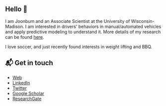 ## Hello 👋

I am Joonbum and an Associate Scientist at the University of Wisconsin-Madison. I am interested in drivers' behaviors in manual/automated vehicles and apply predictive modeling to understand it. More details of my research can be found [here](https://joonbum.netlify.app/).

I love soccer, and just recently found interests in weight lifting and BBQ. 

## 📬 Get in touch

- [Web](https://joonbum.netlify.app/)
- [LinkedIn](https://www.linkedin.com/in/joonbum-lee-22861445/)
- [Twitter](https://twitter.com/JoonbumLee)
- [Google Scholar](https://scholar.google.com/citations?user=If8VjuwAAAAJ&hl=en)
- [ResearchGate](https://www.researchgate.net/profile/Joonbum_Lee)
